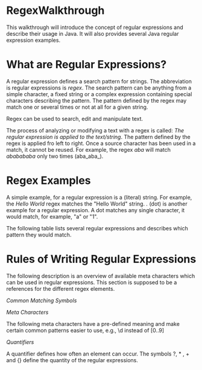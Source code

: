 # RegexWalkthrough

This walkthrough will introduce the concept of regular expressions and describe their usage in Java. It will also provides several Java regular expression examples.

# What are Regular Expressions?

A regular expression defines a search pattern for strings. The abbreviation is regular expressions is *regex*. The search pattern can be anything from a simple character, a fixed string or a complex expression containing special characters describing the pattern. The pattern defined by the regex may match one or several times or not at all for a given string.

Regex can be used to search, edit and manipulate text.

The process of analyzing or modifying a text with a regex is called: *The regular expression is applied to the text/string*. The pattern defined by the regex is applied fro left to right. Once a source character has been used in a match, it cannot be reused. For example, the regex *aba* will match *ababababa* only two times (aba_aba_).

# Regex Examples

A simple example, for a regular expression is a (literal) string. For example, the *Hello World* regex matches the "Hello World" string. *.* (dot) is another example for a regular expression. A dot matches any single character, it would match, for example, "a" or "1".

The following table lists several regular expressions and describes which pattern they would match.


# Rules of Writing Regular Expressions

The following description is an overview of available meta characters which can be used in regular expressions. This section is supposed to be a references for the different regex elements.

*Common Matching Symbols*


*Meta Characters*

The following meta characters have a pre-defined meaning and make certain common patterns easier to use, e.g., \d instead of [0..9]


*Quantifiers*

A quantifier defines how often an element can occur. The symbols ?, * , + and {} define the quantity of the regular expressions.
